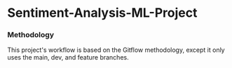 # Sentiment-Analysis-ML-Project

### Methodology

This project's workflow is based on the Gitflow methodology, except it only uses the main, dev, and feature branches.
